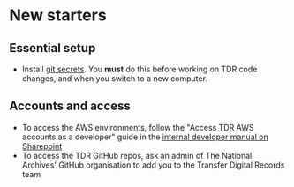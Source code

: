 # New starters

## Essential setup

- Install [git secrets](git-secrets.md). You **must** do this before working on
  TDR code changes, and when you switch to a new computer.

## Accounts and access

- To access the AWS environments, follow the "Access TDR AWS accounts as a
  developer" guide in the [internal developer manual on Sharepoint][sharepoint-dev-manual]
- To access the TDR GitHub repos, ask an admin of The National Archives' GitHub
  organisation to add you to the Transfer Digital Records team

[sharepoint-dev-manual]: https://nationalarchivesuk.sharepoint.com/:f:/r/sites/DA_Proj/Transfer%20Digital%20Records/Documentation/Developer%20manual
